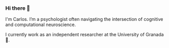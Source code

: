 ### Hi there 👋


I'm Carlos. I’m a psychologist often navigating the intersection of cognitive and computational neuroscience.

I currently work as an independent researcher at the University of Granada 🌱.

